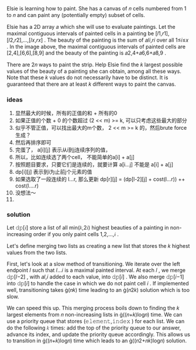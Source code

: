 Elsie is learning how to paint. She has a canvas of 𝑛
 cells numbered from 1
 to 𝑛
 and can paint any (potentially empty) subset of cells.


Elsie has a 2D array 𝑎
 which she will use to evaluate paintings. Let the maximal contiguous intervals of painted cells in a painting be [𝑙1,𝑟1],[𝑙2,𝑟2],…,[𝑙𝑥,𝑟𝑥]
. The beauty of the painting is the sum of 𝑎𝑙𝑖,𝑟𝑖
 over all 1≤𝑖≤𝑥
. In the image above, the maximal contiguous intervals of painted cells are [2,4],[6,6],[8,9]
 and the beauty of the painting is 𝑎2,4+𝑎6,6+𝑎8,9
.

There are 2𝑛
 ways to paint the strip. Help Elsie find the 𝑘
 largest possible values of the beauty of a painting she can obtain, among all these ways. Note that these 𝑘
 values do not necessarily have to be distinct. It is guaranteed that there are at least 𝑘
 different ways to paint the canvas.

 ### ideas
 1. 显然最大的时候，所有的正值的和 + 所有的0
 2. 如果正值的个数 + 0 的个数超过 (2 << m) >= k, 可以只考虑这些最大的部分
 3. 似乎不管正值，可以找出最大的m个数， 2 << m >= k 的，然后brute force生成？
 4. 然后再排序即可
 5. 完蛋了， a[i][j] 表示从i到j连续序列的值，
 6. 所以，比如连续选了两个cell， 不能简单的a[i] + a[j]
 7. 按照题目要求，只要它们是连续的，就要计算 a[i...j] 不能是 a[i] + a[j]
 8. dp[i][j] 表示到i为止前j个元素的值
 9. 如果选取了一段连续的 l...r, 那么更新 dp[r][j] = (dp[l-2][j] + cost(l...r)) ++ cost(l....r)
 10. 没想法～
1.  

### solution

Let 𝚍𝚙[𝑖]
 store a list of all min(𝑘,2𝑖)
 highest beauties of a painting in non-increasing order if you only paint cells 1,2,…,𝑖
.

Let's define merging two lists as creating a new list that stores the 𝑘
 highest values from the two lists.

First, let's look at a slow method of transitioning. We iterate over the left endpoint 𝑙
 such that 𝑙…𝑖
 is a maximal painted interval. At each 𝑙
, we merge 𝚍𝚙[𝑙−2]
, with 𝑎𝑙,𝑖
 added to each value, into 𝚍𝚙[𝑖]
. We also merge 𝚍𝚙[𝑖−1]
 into 𝚍𝚙[𝑖]
 to handle the case in which we do not paint cell 𝑖
. If implemented well, transitioning takes (𝑛𝑘)
 time leading to an (𝑛2𝑘)
 solution which is too slow.

We can speed this up. This merging process boils down to finding the 𝑘
 largest elements from 𝑛
 non-increasing lists in ((𝑛+𝑘)log𝑛)
 time. We can use a priority queue that stores (𝚎𝚕𝚎𝚖𝚎𝚗𝚝,𝚒𝚗𝚍𝚎𝚡
) for each list. We can do the following 𝑘
 times: add the top of the priority queue to our answer, advance its index, and update the priority queue accordingly. This allows us to transition in ((𝑛+𝑘)log𝑛)
 time which leads to an ((𝑛2+𝑛𝑘)log𝑛)
 solution.

